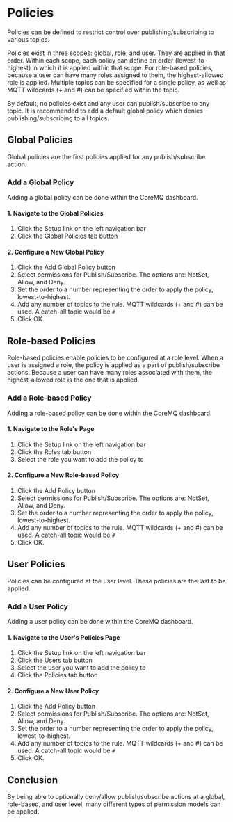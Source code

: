 # Policies

Policies can be defined to restrict control over publishing/subscribing to various topics.

Policies exist in three scopes: global, role, and user. They are applied in that order. Within each scope, each policy can define an order (lowest-to-highest) in which it is applied within that scope. For role-based policies, because a user can have many roles assigned to them, the highest-allowed role is applied. Multiple topics can be specified for a single policy, as well as MQTT wildcards (+ and #) can be specified within the topic.

By default, no policies exist and any user can publish/subscribe to any topic. It is recommended to add a default global policy which denies publishing/subscribing to all topics.

## Global Policies

Global policies are the first policies applied for any publish/subscribe action.

### Add a Global Policy

Adding a global policy can be done within the CoreMQ dashboard.

#### 1. Navigate to the Global Policies
1. Click the Setup link on the left navigation bar
2. Click the Global Policies tab button

#### 2. Configure a New Global Policy
1. Click the Add Global Policy button
2. Select permissions for Publish/Subscribe. The options are: NotSet, Allow, and Deny.
3. Set the order to a number representing the order to apply the policy, lowest-to-highest.
4. Add any number of topics to the rule. MQTT wildcards (+ and #) can be used. A catch-all topic would be `#`
5. Click OK.

## Role-based Policies

Role-based policies enable policies to be configured at a role level. When a user is assigned a role, the policy is applied as a part of publish/subscribe actions. Because a user can have many roles associated with them, the highest-allowed role is the one that is applied.

### Add a Role-based Policy

Adding a role-based policy can be done within the CoreMQ dashboard.

#### 1. Navigate to the Role's Page
1. Click the Setup link on the left navigation bar
2. Click the Roles tab button
3. Select the role you want to add the policy to

#### 2. Configure a New Role-based Policy
1. Click the Add Policy button
2. Select permissions for Publish/Subscribe. The options are: NotSet, Allow, and Deny.
3. Set the order to a number representing the order to apply the policy, lowest-to-highest.
4. Add any number of topics to the rule. MQTT wildcards (+ and #) can be used. A catch-all topic would be `#`
5. Click OK.

## User Policies

Policies can be configured at the user level. These policies are the last to be applied.

### Add a User Policy

Adding a user policy can be done within the CoreMQ dashboard.

#### 1. Navigate to the User's Policies Page
1. Click the Setup link on the left navigation bar
2. Click the Users tab button
3. Select the user you want to add the policy to
4. Click the Policies tab button

#### 2. Configure a New User Policy
1. Click the Add Policy button
2. Select permissions for Publish/Subscribe. The options are: NotSet, Allow, and Deny.
3. Set the order to a number representing the order to apply the policy, lowest-to-highest.
4. Add any number of topics to the rule. MQTT wildcards (+ and #) can be used. A catch-all topic would be `#`
5. Click OK.

## Conclusion

By being able to optionally deny/allow publish/subscribe actions at a global, role-based, and user level, many different types of permission models can be applied.
